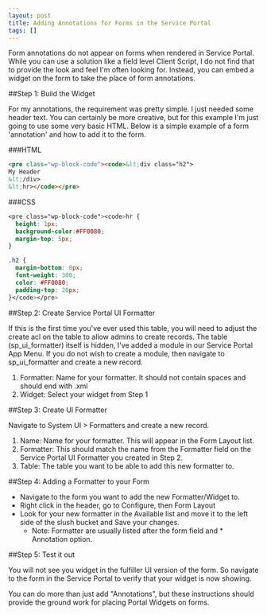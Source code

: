 ```yaml
---
layout: post
title: Adding Annotations for Forms in the Service Portal
tags: []
---
```


Form annotations do not appear on forms when rendered in Service Portal.  While you can use a solution like a field level Client Script, I do not find that to provide the look and feel I'm often looking for.  Instead, you can embed a widget on the form to take the place of form annotations.

##Step 1:  Build the Widget

For my annotations, the requirement was pretty simple.  I just needed some header text.  You can certainly be more creative, but for this example I'm just going to use some very basic HTML.  Below is a simple example of a form 'annotation' and how to add it to the form.



###HTML
```HTML
<pre class="wp-block-code"><code>&lt;div class="h2">
My Header
&lt;/div>
&lt;hr></code></pre>
```


###CSS

```CSS
<pre class="wp-block-code"><code>hr {
  height: 1px;
  background-color:#FF0080;
  margin-top: 5px;
}

.h2 {
  margin-bottom: 0px;
  font-weight: 300;
  color: #FF0080;
  padding-top: 20px;
}</code></pre>
```


##Step 2: Create Service Portal UI Formatter

If this is the first time you've ever used this table, you will need to adjust the create acl on the table to allow admins to create records.  The table (sp_ui_formatter) itself is hidden, I've added a module in our Service Portal App Menu.  If you do not wish to create a module, then navigate to sp_ui_formatter and create a new record.

1. Formatter: Name for your formatter.  It should not contain spaces and should end with .xml
1. Widget: Select your widget from Step 1

##Step 3: Create UI Formatter

Navigate to System UI > Formatters and create a new record.  

1. Name: Name for your formatter.  This will appear in the Form Layout list.
1. Formatter: This should match the name from the Formatter field on the Service Portal UI Formatter you created in Step 2.
1. Table: The table you want to be able to add this new formatter to.

##Step 4: Adding a Formatter to your Form

* Navigate to the form you want to add the new Formatter/Widget to.
* Right click in the header, go to Configure, then Form Layout
* Look for your new formatter in the Available list and move it to the left side of the slush bucket and Save your changes.  
  * Note: Formatter are usually listed after the form field and * Annotation option.

##Step 5: Test it out

You will not see you widget in the fulfiller UI version of the form.  So navigate to the form in the Service Portal to verify that your widget is now showing.

You can do more than just add "Annotations", but these instructions should provide the ground work for placing Portal Widgets on forms.
